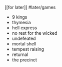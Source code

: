 [[for later]]
#later/games

- 9 kings
- thymesia
- hell express
- no rest for the wicked 
- undefeated 
- mortal shell
- tempest raising
- returnal
- the precinct 